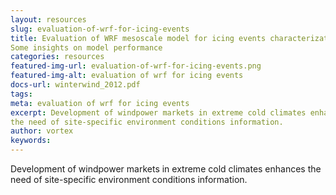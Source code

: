 ```yaml
---
layout: resources
slug: evaluation-of-wrf-for-icing-events
title: Evaluation of WRF mesoscale model for icing events characterization:
Some insights on model performance
categories: resources
featured-img-url: evaluation-of-wrf-for-icing-events.png
featured-img-alt: evaluation of wrf for icing events
docs-url: winterwind_2012.pdf
tags:
meta: evaluation of wrf for icing events
excerpt: Development of windpower markets in extreme cold climates enhances
the need of site-specific environment conditions information.
author: vortex
keywords: 
---
```

Development of windpower markets in extreme cold climates enhances the need of site-specific environment conditions information.
